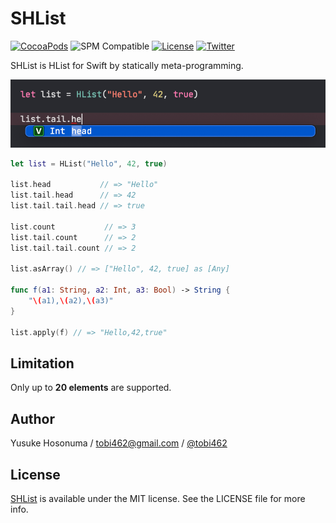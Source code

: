 # SHList

[![CocoaPods](https://img.shields.io/cocoapods/v/SHList.svg)](https://cocoapods.org/pods/SHList)
![SPM Compatible](https://img.shields.io/badge/SPM-compatible-4BC51D.svg?style=flat)
[![License](https://img.shields.io/github/license/YusukeHosonuma/SHList)](https://github.com/YusukeHosonuma/SHList/blob/master/LICENSE)
[![Twitter](https://img.shields.io/twitter/url?style=social&url=https%3A%2F%2Ftwitter.com%2Ftobi462)](https://twitter.com/tobi462)

SHList is HList for Swift by statically meta-programming.

![Screenshot](https://raw.githubusercontent.com/YusukeHosonuma/SHList/master/Images/screenshot.png)

```swift
let list = HList("Hello", 42, true)

list.head           // => "Hello"
list.tail.head      // => 42
list.tail.tail.head // => true

list.count           // => 3
list.tail.count      // => 2
list.tail.tail.count // => 2

list.asArray() // => ["Hello", 42, true] as [Any]

func f(a1: String, a2: Int, a3: Bool) -> String {
    "\(a1),\(a2),\(a3)"
}

list.apply(f) // => "Hello,42,true"
```

## Limitation

Only up to **20 elements** are supported.

## Author

Yusuke Hosonuma / tobi462@gmail.com / [@tobi462](https://twitter.com/tobi462)

## License

[SHList](https://github.com/YusukeHosonuma/SHList) is available under the MIT license. See the LICENSE file for more info.

